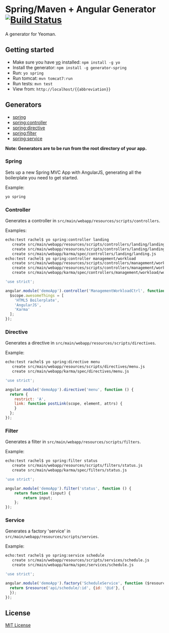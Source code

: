 # Spring/Maven + Angular Generator [![Build Status](https://secure.travis-ci.org/countableSet/generator-spring.png?branch=master)](https://travis-ci.org/countableSet/generator-spring)

A generator for Yeoman.

## Getting started
- Make sure you have [yo](https://github.com/yeoman/yo) installed:
    `npm install -g yo`
- Install the generator: `npm install -g generator-spring`
- Run: `yo spring`
- Run tomcat: `mvn tomcat7:run`
- Run tests: `mvn test`
- View from: `http://localhost/{{abbreviation}}`

## Generators
* [spring](#spring)
* [spring:controller](#controller)
* [spring:directive](#directive)
* [spring:filter](#filter)
* [spring:service](#service)

**Note: Generators are to be run from the root directory of your app.**

### Spring
Sets up a new Spring MVC App with AngularJS, generating all the boilerplate you need to get started.

Example:
```bash
yo spring
```

### Controller
Generates a controller in `src/main/webapp/resources/scripts/controllers`.

Examples:
```bash
echo:test rachel$ yo spring:controller landing
   create src/main/webapp/resources/scripts/controllers/landing/landing.js
   create src/main/webapp/resources/scripts/controllers/landing/landing.html
   create src/main/webapp/karma/spec/controllers/landing/landing.js
echo:test rachel$ yo spring:controller management/workload
   create src/main/webapp/resources/scripts/controllers/management/workload/workload.js
   create src/main/webapp/resources/scripts/controllers/management/workload/workload.html
   create src/main/webapp/karma/spec/controllers/management/workload/workload.js
```

```javascript
'use strict';

angular.module('demoApp').controller('ManagementWorkloadCtrl', function ($scope) {
  $scope.awesomeThings = [
    'HTML5 Boilerplate',
    'AngularJS',
    'Karma'
  ];
});
```

### Directive
Generates a directive in `src/main/webapp/resources/scripts/directives`.

Example:
```bash
echo:test rachel$ yo spring:directive menu
   create src/main/webapp/resources/scripts/directives/menu.js
   create src/main/webapp/karma/spec/directives/menu.js
```

```javascript
'use strict';

angular.module('demoApp').directive('menu', function () {
  return {
    restrict: 'A',
    link: function postLink(scope, element, attrs) {
    }
  };
});
```

### Filter
Generates a filter in `src/main/webapp/resources/scripts/filters`.

Example:
```bash
echo:test rachel$ yo spring:filter status
   create src/main/webapp/resources/scripts/filters/status.js
   create src/main/webapp/karma/spec/filters/status.js
```

```javascript
'use strict';

angular.module('demoApp').filter('status', function () {
    return function (input) {
        return input;
    };
});
```

### Service
Generates a factory 'service' in `src/main/webapp/resources/scripts/servies`.

Example:
```bash
echo:test rachel$ yo spring:service schedule
   create src/main/webapp/resources/scripts/services/schedule.js
   create src/main/webapp/karma/spec/services/schedule.js
```

```javascript
'use strict';

angular.module('demoApp').factory('ScheduleService', function ($resource) {
  return $resource('api/schedule/:id', {id: '@id'}, {
  });
});
```

## License
[MIT License](http://en.wikipedia.org/wiki/MIT_License)
